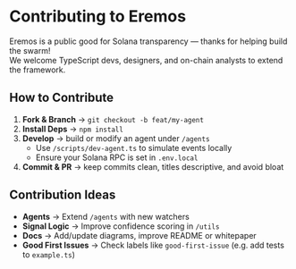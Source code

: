 # Contributing to Eremos  

Eremos is a public good for Solana transparency — thanks for helping build the swarm!  
We welcome TypeScript devs, designers, and on-chain analysts to extend the framework.  

## How to Contribute  
1. **Fork & Branch** → `git checkout -b feat/my-agent`  
2. **Install Deps** → `npm install`  
3. **Develop** → build or modify an agent under `/agents`  
   - Use `/scripts/dev-agent.ts` to simulate events locally  
   - Ensure your Solana RPC is set in `.env.local`  
4. **Commit & PR** → keep commits clean, titles descriptive, and avoid bloat  

## Contribution Ideas  
- **Agents** → Extend `/agents` with new watchers  
- **Signal Logic** → Improve confidence scoring in `/utils`  
- **Docs** → Add/update diagrams, improve README or whitepaper  
- **Good First Issues** → Check labels like `good-first-issue` (e.g. add tests to `example.ts`)  
